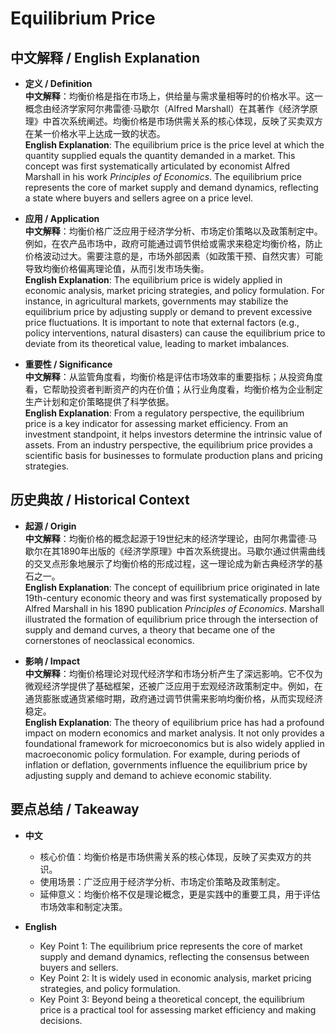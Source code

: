 # Equilibrium Price

## 中文解释 / English Explanation

* **定义 / Definition**  
  **中文解释**：均衡价格是指在市场上，供给量与需求量相等时的价格水平。这一概念由经济学家阿尔弗雷德·马歇尔（Alfred Marshall）在其著作《经济学原理》中首次系统阐述。均衡价格是市场供需关系的核心体现，反映了买卖双方在某一价格水平上达成一致的状态。  
  **English Explanation**: The equilibrium price is the price level at which the quantity supplied equals the quantity demanded in a market. This concept was first systematically articulated by economist Alfred Marshall in his work *Principles of Economics*. The equilibrium price represents the core of market supply and demand dynamics, reflecting a state where buyers and sellers agree on a price level.

* **应用 / Application**  
  **中文解释**：均衡价格广泛应用于经济学分析、市场定价策略以及政策制定中。例如，在农产品市场中，政府可能通过调节供给或需求来稳定均衡价格，防止价格波动过大。需要注意的是，市场外部因素（如政策干预、自然灾害）可能导致均衡价格偏离理论值，从而引发市场失衡。  
  **English Explanation**: The equilibrium price is widely applied in economic analysis, market pricing strategies, and policy formulation. For instance, in agricultural markets, governments may stabilize the equilibrium price by adjusting supply or demand to prevent excessive price fluctuations. It is important to note that external factors (e.g., policy interventions, natural disasters) can cause the equilibrium price to deviate from its theoretical value, leading to market imbalances.

* **重要性 / Significance**  
  **中文解释**：从监管角度看，均衡价格是评估市场效率的重要指标；从投资角度看，它帮助投资者判断资产的内在价值；从行业角度看，均衡价格为企业制定生产计划和定价策略提供了科学依据。  
  **English Explanation**: From a regulatory perspective, the equilibrium price is a key indicator for assessing market efficiency. From an investment standpoint, it helps investors determine the intrinsic value of assets. From an industry perspective, the equilibrium price provides a scientific basis for businesses to formulate production plans and pricing strategies.

## 历史典故 / Historical Context

* **起源 / Origin**  
  **中文解释**：均衡价格的概念起源于19世纪末的经济学理论，由阿尔弗雷德·马歇尔在其1890年出版的《经济学原理》中首次系统提出。马歇尔通过供需曲线的交叉点形象地展示了均衡价格的形成过程，这一理论成为新古典经济学的基石之一。  
  **English Explanation**: The concept of equilibrium price originated in late 19th-century economic theory and was first systematically proposed by Alfred Marshall in his 1890 publication *Principles of Economics*. Marshall illustrated the formation of equilibrium price through the intersection of supply and demand curves, a theory that became one of the cornerstones of neoclassical economics.

* **影响 / Impact**  
  **中文解释**：均衡价格理论对现代经济学和市场分析产生了深远影响。它不仅为微观经济学提供了基础框架，还被广泛应用于宏观经济政策制定中。例如，在通货膨胀或通货紧缩时期，政府通过调节供需来影响均衡价格，从而实现经济稳定。  
  **English Explanation**: The theory of equilibrium price has had a profound impact on modern economics and market analysis. It not only provides a foundational framework for microeconomics but is also widely applied in macroeconomic policy formulation. For example, during periods of inflation or deflation, governments influence the equilibrium price by adjusting supply and demand to achieve economic stability.

## 要点总结 / Takeaway

* **中文**  
  - 核心价值：均衡价格是市场供需关系的核心体现，反映了买卖双方的共识。  
  - 使用场景：广泛应用于经济学分析、市场定价策略及政策制定。  
  - 延伸意义：均衡价格不仅是理论概念，更是实践中的重要工具，用于评估市场效率和制定决策。  

* **English**  
  - Key Point 1: The equilibrium price represents the core of market supply and demand dynamics, reflecting the consensus between buyers and sellers.  
  - Key Point 2: It is widely used in economic analysis, market pricing strategies, and policy formulation.  
  - Key Point 3: Beyond being a theoretical concept, the equilibrium price is a practical tool for assessing market efficiency and making decisions.